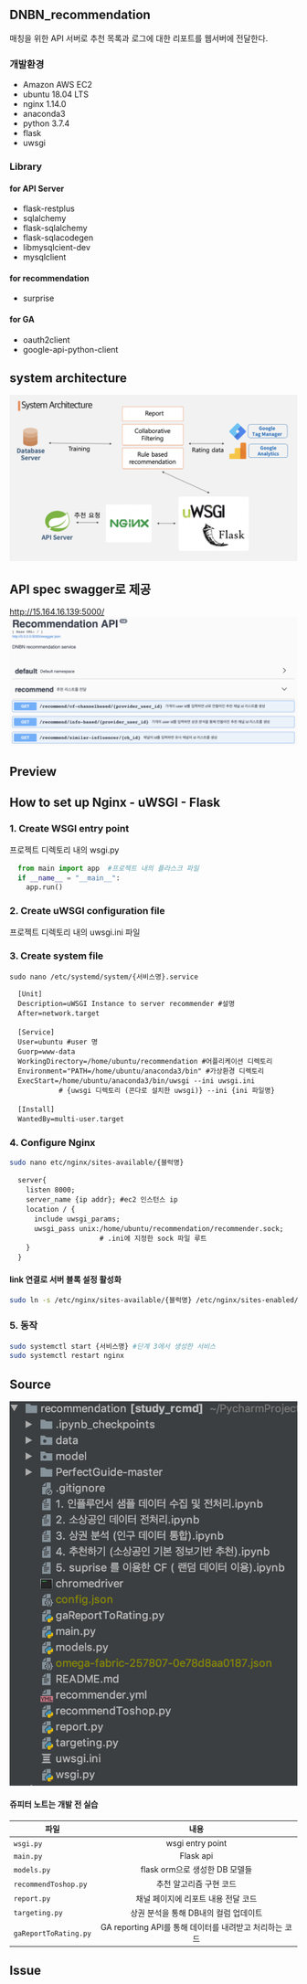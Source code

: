 ## DNBN_recommendation
매칭을 위한 API 서버로 추천 목록과 로그에 대한 리포트를 웹서버에 전달한다.

### 개발환경
- Amazon AWS EC2
- ubuntu 18.04 LTS
- nginx 1.14.0
- anaconda3
- python 3.7.4
- flask
- uwsgi
### Library
#### for API Server
- flask-restplus
- sqlalchemy
- flask-sqlalchemy
- flask-sqlacodegen
- libmysqlcient-dev
- mysqlclient
#### for recommendation
- surprise
#### for GA
- oauth2client
- google-api-python-client

## system architecture
<img src="./data/images/system_architecture.png?raw=true" alt="system_architecture.png"></img>


## API spec swagger로 제공 
http://15.164.16.139:5000/  
<img src="./data/images/swagger.png?raw=true" alt="swagger.png"></img>

## Preview




## How to set up Nginx - uWSGI - Flask
### 1. Create WSGI entry point   
프로젝트 디렉토리 내의 wsgi.py
~~~python
  from main import app  #프로젝트 내의 플라스크 파일
  if __name__ = "__main__":
    app.run()
~~~
### 2. Create uWSGI configuration file       
프로젝트 디렉토리 내의 uwsgi.ini 파일 
### 3. Create system file
~~~shell
sudo nano /etc/systemd/system/{서비스명}.service
~~~  
~~~txt
  [Unit]
  Description=uWSGI Instance to server recommender #설명
  After=network.target

  [Service]
  User=ubuntu #user 명
  Guorp=www-data
  WorkingDirectory=/home/ubuntu/recommendation #어플리케이션 디렉토리
  Environment="PATH=/home/ubuntu/anaconda3/bin" #가상환경 디렉토리
  ExecStart=/home/ubuntu/anaconda3/bin/uwsgi --ini uwsgi.ini 
            # {uwsgi 디렉토리 (콘다로 설치한 uwsgi)} --ini {ini 파일명}

  [Install]
  WantedBy=multi-user.target
~~~
### 4. Configure Nginx
~~~Bash
sudo nano etc/nginx/sites-available/{블럭명}
~~~  
~~~txt
  server{
    listen 8000;
    server_name {ip addr}; #ec2 인스턴스 ip
    location / {
      include uwsgi_params;
      uwsgi_pass unix:/home/ubuntu/recommendation/recommender.sock;
                      # .ini에 지정한 sock 파일 루트
    }
  }
~~~
#### link 연결로 서버 블록 설정 활성화 
~~~Bash
sudo ln -s /etc/nginx/sites-available/{블럭명} /etc/nginx/sites-enabled/
~~~  
### 5. 동작
~~~Bash
sudo systemctl start {서비스명} #단계 3에서 생성한 서비스
sudo systemctl restart nginx 
~~~

## Source 
<img src="./data/images/directory.png?raw=true" alt="directory.png"></img>    
#### 쥬피터 노트는 개발 전 실습 
파일 | 내용 
---|:---:
`wsgi.py` | wsgi entry point
`main.py` | Flask api 
`models.py` | flask orm으로 생성한 DB 모델들 
`recommendToshop.py` | 추천 알고리즘 구현 코드 
`report.py` | 채널 페이지에 리포트 내용 전달 코드
`targeting.py` | 상권 분석을 통해 DB내의 컬럼 업데이트 
`gaReportToRating.py` | GA reporting API를 통해 데이터를 내려받고 처리하는 코드

## Issue
